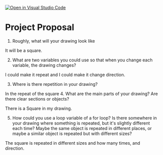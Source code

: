 [![Open in Visual Studio Code](https://classroom.github.com/assets/open-in-vscode-2e0aaae1b6195c2367325f4f02e2d04e9abb55f0b24a779b69b11b9e10269abc.svg)](https://classroom.github.com/online_ide?assignment_repo_id=16166371&assignment_repo_type=AssignmentRepo)
# Project Proposal

1. Roughly, what will your drawing look like

It will be a square.  

2. What are two variables you could use so that when you change each variable, the drawing changes?

I could make it repeat and I could make it change direction. 

3. Where is there repetition in your drawing?

In the repeat of the square 
4. What are the main parts of your drawing? Are there clear sections or objects?

There is a Square in my drawing. 

5. How could you use a loop variable of a for loop? Is there somewhere in your drawing where something is repeated, but it's slightly different each time? Maybe the same object is repeated in different places, or maybe a similar object is repeated but with different sizes?

The square is repeated in different sizes and how many times, and direction. 

